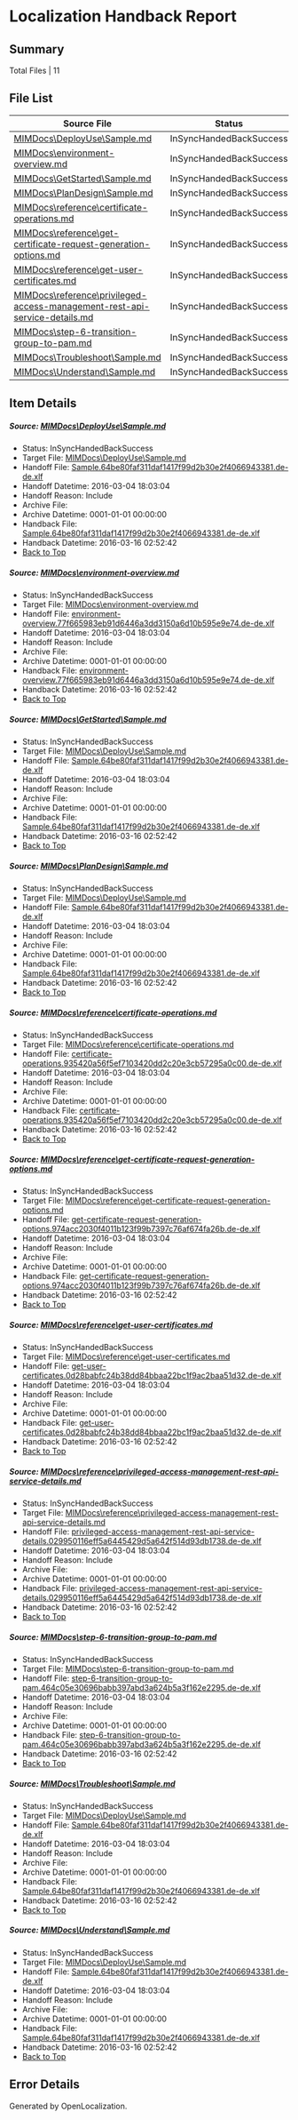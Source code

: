 # <a name='report-top'></a> Localization Handback Report

## Summary
 Total Files | 11

## File List
 Source File | Status | Details 
 ----------- | ------ | ------- 
 [MIMDocs\DeployUse\Sample.md](https://github.com/Microsoft/MIMDocs-pr/blob/1a14f9ebdec94d9e153f802b6c02fd229ba6f633/MIMDocs/DeployUse/Sample.md) | InSyncHandedBackSuccess | [Details](#80f16e5851e574014594e4d93ba194beb2cc965371)
 [MIMDocs\environment-overview.md](https://github.com/Microsoft/MIMDocs-pr/blob/1a14f9ebdec94d9e153f802b6c02fd229ba6f633/MIMDocs/environment-overview.md) | InSyncHandedBackSuccess | [Details](#c1e99be11f6e20a17296aeaff30809cbe7e98b8b77)
 [MIMDocs\GetStarted\Sample.md](https://github.com/Microsoft/MIMDocs-pr/blob/6597b118777079dabdacfe25304a6a178234f33f/MIMDocs/GetStarted/Sample.md) | InSyncHandedBackSuccess | [Details](#80f16e5851e574014594e4d93ba194beb2cc965383)
 [MIMDocs\PlanDesign\Sample.md](https://github.com/Microsoft/MIMDocs-pr/blob/6597b118777079dabdacfe25304a6a178234f33f/MIMDocs/PlanDesign/Sample.md) | InSyncHandedBackSuccess | [Details](#80f16e5851e574014594e4d93ba194beb2cc9653230)
 [MIMDocs\reference\certificate-operations.md](https://github.com/Microsoft/MIMDocs-pr/blob/1a14f9ebdec94d9e153f802b6c02fd229ba6f633/MIMDocs/reference/certificate-operations.md) | InSyncHandedBackSuccess | [Details](#ebf6795dd871e1192c1fcb4960c53d49d0d61c6d241)
 [MIMDocs\reference\get-certificate-request-generation-options.md](https://github.com/Microsoft/MIMDocs-pr/blob/1a14f9ebdec94d9e153f802b6c02fd229ba6f633/MIMDocs/reference/get-certificate-request-generation-options.md) | InSyncHandedBackSuccess | [Details](#dbfb536dceeee9c7144686827fe8b96f08322fcc244)
 [MIMDocs\reference\get-user-certificates.md](https://github.com/Microsoft/MIMDocs-pr/blob/1a14f9ebdec94d9e153f802b6c02fd229ba6f633/MIMDocs/reference/get-user-certificates.md) | InSyncHandedBackSuccess | [Details](#eddf95d5edcf145e10b13c7a96a908ede089b973256)
 [MIMDocs\reference\privileged-access-management-rest-api-service-details.md](https://github.com/Microsoft/MIMDocs-pr/blob/1a14f9ebdec94d9e153f802b6c02fd229ba6f633/MIMDocs/reference/privileged-access-management-rest-api-service-details.md) | InSyncHandedBackSuccess | [Details](#f6ad6de4c58ba4914b60c484ecf6b10352ceae0d269)
 [MIMDocs\step-6-transition-group-to-pam.md](https://github.com/Microsoft/MIMDocs-pr/blob/1a14f9ebdec94d9e153f802b6c02fd229ba6f633/MIMDocs/step-6-transition-group-to-pam.md) | InSyncHandedBackSuccess | [Details](#7c2015e0a6c825882ef314930b1845e3ecba351e281)
 [MIMDocs\Troubleshoot\Sample.md](https://github.com/Microsoft/MIMDocs-pr/blob/6597b118777079dabdacfe25304a6a178234f33f/MIMDocs/Troubleshoot/Sample.md) | InSyncHandedBackSuccess | [Details](#80f16e5851e574014594e4d93ba194beb2cc9653287)
 [MIMDocs\Understand\Sample.md](https://github.com/Microsoft/MIMDocs-pr/blob/6597b118777079dabdacfe25304a6a178234f33f/MIMDocs/Understand/Sample.md) | InSyncHandedBackSuccess | [Details](#80f16e5851e574014594e4d93ba194beb2cc9653296)

## Item Details
##### <a name='80f16e5851e574014594e4d93ba194beb2cc965371'></a> Source: [MIMDocs\DeployUse\Sample.md](https://github.com/Microsoft/MIMDocs-pr/blob/1a14f9ebdec94d9e153f802b6c02fd229ba6f633/MIMDocs/DeployUse/Sample.md)
* Status: InSyncHandedBackSuccess
* Target File: [MIMDocs\DeployUse\Sample.md](https://github.com/Microsoft/MIMDocs-pr.de-de/blob/8d59027923694457c37ae859a6b7cb72cda0cb8b/MIMDocs/DeployUse/Sample.md)
* Handoff File: [Sample.64be80faf311daf1417f99d2b30e2f4066943381.de-de.xlf](https://github.com/Microsoft/EM.handoff/blob/d315284ba3b4812bbd4bb52ba5fe7e31f014743a/ol-handoff/Microsoft/MIMDocs-pr.de-de/master/Sample.64be80faf311daf1417f99d2b30e2f4066943381.de-de.xlf)
* Handoff Datetime: 2016-03-04 18:03:04
* Handoff Reason: Include
* Archive File: 
* Archive Datetime: 0001-01-01 00:00:00
* Handback File: [Sample.64be80faf311daf1417f99d2b30e2f4066943381.de-de.xlf](https://github.com/Microsoft/EM.handback/blob/393e10313777142be58608b7ab91936b31807d45/ol-handback/Microsoft/MIMDocs-pr.de-de/master/Sample.64be80faf311daf1417f99d2b30e2f4066943381.de-de.xlf)
* Handback Datetime: 2016-03-16 02:52:42
* [Back to Top](#report-top)

##### <a name='c1e99be11f6e20a17296aeaff30809cbe7e98b8b77'></a> Source: [MIMDocs\environment-overview.md](https://github.com/Microsoft/MIMDocs-pr/blob/1a14f9ebdec94d9e153f802b6c02fd229ba6f633/MIMDocs/environment-overview.md)
* Status: InSyncHandedBackSuccess
* Target File: [MIMDocs\environment-overview.md](https://github.com/Microsoft/MIMDocs-pr.de-de/blob/8d59027923694457c37ae859a6b7cb72cda0cb8b/MIMDocs/environment-overview.md)
* Handoff File: [environment-overview.77f665983eb91d6446a3dd3150a6d10b595e9e74.de-de.xlf](https://github.com/Microsoft/EM.handoff/blob/d315284ba3b4812bbd4bb52ba5fe7e31f014743a/ol-handoff/Microsoft/MIMDocs-pr.de-de/master/environment-overview.77f665983eb91d6446a3dd3150a6d10b595e9e74.de-de.xlf)
* Handoff Datetime: 2016-03-04 18:03:04
* Handoff Reason: Include
* Archive File: 
* Archive Datetime: 0001-01-01 00:00:00
* Handback File: [environment-overview.77f665983eb91d6446a3dd3150a6d10b595e9e74.de-de.xlf](https://github.com/Microsoft/EM.handback/blob/393e10313777142be58608b7ab91936b31807d45/ol-handback/Microsoft/MIMDocs-pr.de-de/master/environment-overview.77f665983eb91d6446a3dd3150a6d10b595e9e74.de-de.xlf)
* Handback Datetime: 2016-03-16 02:52:42
* [Back to Top](#report-top)

##### <a name='80f16e5851e574014594e4d93ba194beb2cc965383'></a> Source: [MIMDocs\GetStarted\Sample.md](https://github.com/Microsoft/MIMDocs-pr/blob/6597b118777079dabdacfe25304a6a178234f33f/MIMDocs/GetStarted/Sample.md)
* Status: InSyncHandedBackSuccess
* Target File: [MIMDocs\DeployUse\Sample.md](https://github.com/Microsoft/MIMDocs-pr.de-de/blob/8d59027923694457c37ae859a6b7cb72cda0cb8b/MIMDocs/DeployUse/Sample.md)
* Handoff File: [Sample.64be80faf311daf1417f99d2b30e2f4066943381.de-de.xlf](https://github.com/Microsoft/EM.handoff/blob/d315284ba3b4812bbd4bb52ba5fe7e31f014743a/ol-handoff/Microsoft/MIMDocs-pr.de-de/master/Sample.64be80faf311daf1417f99d2b30e2f4066943381.de-de.xlf)
* Handoff Datetime: 2016-03-04 18:03:04
* Handoff Reason: Include
* Archive File: 
* Archive Datetime: 0001-01-01 00:00:00
* Handback File: [Sample.64be80faf311daf1417f99d2b30e2f4066943381.de-de.xlf](https://github.com/Microsoft/EM.handback/blob/393e10313777142be58608b7ab91936b31807d45/ol-handback/Microsoft/MIMDocs-pr.de-de/master/Sample.64be80faf311daf1417f99d2b30e2f4066943381.de-de.xlf)
* Handback Datetime: 2016-03-16 02:52:42
* [Back to Top](#report-top)

##### <a name='80f16e5851e574014594e4d93ba194beb2cc9653230'></a> Source: [MIMDocs\PlanDesign\Sample.md](https://github.com/Microsoft/MIMDocs-pr/blob/6597b118777079dabdacfe25304a6a178234f33f/MIMDocs/PlanDesign/Sample.md)
* Status: InSyncHandedBackSuccess
* Target File: [MIMDocs\DeployUse\Sample.md](https://github.com/Microsoft/MIMDocs-pr.de-de/blob/8d59027923694457c37ae859a6b7cb72cda0cb8b/MIMDocs/DeployUse/Sample.md)
* Handoff File: [Sample.64be80faf311daf1417f99d2b30e2f4066943381.de-de.xlf](https://github.com/Microsoft/EM.handoff/blob/d315284ba3b4812bbd4bb52ba5fe7e31f014743a/ol-handoff/Microsoft/MIMDocs-pr.de-de/master/Sample.64be80faf311daf1417f99d2b30e2f4066943381.de-de.xlf)
* Handoff Datetime: 2016-03-04 18:03:04
* Handoff Reason: Include
* Archive File: 
* Archive Datetime: 0001-01-01 00:00:00
* Handback File: [Sample.64be80faf311daf1417f99d2b30e2f4066943381.de-de.xlf](https://github.com/Microsoft/EM.handback/blob/393e10313777142be58608b7ab91936b31807d45/ol-handback/Microsoft/MIMDocs-pr.de-de/master/Sample.64be80faf311daf1417f99d2b30e2f4066943381.de-de.xlf)
* Handback Datetime: 2016-03-16 02:52:42
* [Back to Top](#report-top)

##### <a name='ebf6795dd871e1192c1fcb4960c53d49d0d61c6d241'></a> Source: [MIMDocs\reference\certificate-operations.md](https://github.com/Microsoft/MIMDocs-pr/blob/1a14f9ebdec94d9e153f802b6c02fd229ba6f633/MIMDocs/reference/certificate-operations.md)
* Status: InSyncHandedBackSuccess
* Target File: [MIMDocs\reference\certificate-operations.md](https://github.com/Microsoft/MIMDocs-pr.de-de/blob/8d59027923694457c37ae859a6b7cb72cda0cb8b/MIMDocs/reference/certificate-operations.md)
* Handoff File: [certificate-operations.935420a56f5ef7103420dd2c20e3cb57295a0c00.de-de.xlf](https://github.com/Microsoft/EM.handoff/blob/d315284ba3b4812bbd4bb52ba5fe7e31f014743a/ol-handoff/Microsoft/MIMDocs-pr.de-de/master/certificate-operations.935420a56f5ef7103420dd2c20e3cb57295a0c00.de-de.xlf)
* Handoff Datetime: 2016-03-04 18:03:04
* Handoff Reason: Include
* Archive File: 
* Archive Datetime: 0001-01-01 00:00:00
* Handback File: [certificate-operations.935420a56f5ef7103420dd2c20e3cb57295a0c00.de-de.xlf](https://github.com/Microsoft/EM.handback/blob/393e10313777142be58608b7ab91936b31807d45/ol-handback/Microsoft/MIMDocs-pr.de-de/master/certificate-operations.935420a56f5ef7103420dd2c20e3cb57295a0c00.de-de.xlf)
* Handback Datetime: 2016-03-16 02:52:42
* [Back to Top](#report-top)

##### <a name='dbfb536dceeee9c7144686827fe8b96f08322fcc244'></a> Source: [MIMDocs\reference\get-certificate-request-generation-options.md](https://github.com/Microsoft/MIMDocs-pr/blob/1a14f9ebdec94d9e153f802b6c02fd229ba6f633/MIMDocs/reference/get-certificate-request-generation-options.md)
* Status: InSyncHandedBackSuccess
* Target File: [MIMDocs\reference\get-certificate-request-generation-options.md](https://github.com/Microsoft/MIMDocs-pr.de-de/blob/8d59027923694457c37ae859a6b7cb72cda0cb8b/MIMDocs/reference/get-certificate-request-generation-options.md)
* Handoff File: [get-certificate-request-generation-options.974acc2030f4011b123f99b7397c76af674fa26b.de-de.xlf](https://github.com/Microsoft/EM.handoff/blob/d315284ba3b4812bbd4bb52ba5fe7e31f014743a/ol-handoff/Microsoft/MIMDocs-pr.de-de/master/get-certificate-request-generation-options.974acc2030f4011b123f99b7397c76af674fa26b.de-de.xlf)
* Handoff Datetime: 2016-03-04 18:03:04
* Handoff Reason: Include
* Archive File: 
* Archive Datetime: 0001-01-01 00:00:00
* Handback File: [get-certificate-request-generation-options.974acc2030f4011b123f99b7397c76af674fa26b.de-de.xlf](https://github.com/Microsoft/EM.handback/blob/393e10313777142be58608b7ab91936b31807d45/ol-handback/Microsoft/MIMDocs-pr.de-de/master/get-certificate-request-generation-options.974acc2030f4011b123f99b7397c76af674fa26b.de-de.xlf)
* Handback Datetime: 2016-03-16 02:52:42
* [Back to Top](#report-top)

##### <a name='eddf95d5edcf145e10b13c7a96a908ede089b973256'></a> Source: [MIMDocs\reference\get-user-certificates.md](https://github.com/Microsoft/MIMDocs-pr/blob/1a14f9ebdec94d9e153f802b6c02fd229ba6f633/MIMDocs/reference/get-user-certificates.md)
* Status: InSyncHandedBackSuccess
* Target File: [MIMDocs\reference\get-user-certificates.md](https://github.com/Microsoft/MIMDocs-pr.de-de/blob/8d59027923694457c37ae859a6b7cb72cda0cb8b/MIMDocs/reference/get-user-certificates.md)
* Handoff File: [get-user-certificates.0d28babfc24b38dd84bbaa22bc1f9ac2baa51d32.de-de.xlf](https://github.com/Microsoft/EM.handoff/blob/d315284ba3b4812bbd4bb52ba5fe7e31f014743a/ol-handoff/Microsoft/MIMDocs-pr.de-de/master/get-user-certificates.0d28babfc24b38dd84bbaa22bc1f9ac2baa51d32.de-de.xlf)
* Handoff Datetime: 2016-03-04 18:03:04
* Handoff Reason: Include
* Archive File: 
* Archive Datetime: 0001-01-01 00:00:00
* Handback File: [get-user-certificates.0d28babfc24b38dd84bbaa22bc1f9ac2baa51d32.de-de.xlf](https://github.com/Microsoft/EM.handback/blob/393e10313777142be58608b7ab91936b31807d45/ol-handback/Microsoft/MIMDocs-pr.de-de/master/get-user-certificates.0d28babfc24b38dd84bbaa22bc1f9ac2baa51d32.de-de.xlf)
* Handback Datetime: 2016-03-16 02:52:42
* [Back to Top](#report-top)

##### <a name='f6ad6de4c58ba4914b60c484ecf6b10352ceae0d269'></a> Source: [MIMDocs\reference\privileged-access-management-rest-api-service-details.md](https://github.com/Microsoft/MIMDocs-pr/blob/1a14f9ebdec94d9e153f802b6c02fd229ba6f633/MIMDocs/reference/privileged-access-management-rest-api-service-details.md)
* Status: InSyncHandedBackSuccess
* Target File: [MIMDocs\reference\privileged-access-management-rest-api-service-details.md](https://github.com/Microsoft/MIMDocs-pr.de-de/blob/8d59027923694457c37ae859a6b7cb72cda0cb8b/MIMDocs/reference/privileged-access-management-rest-api-service-details.md)
* Handoff File: [privileged-access-management-rest-api-service-details.029950116eff5a6445429d5a642f514d93db1738.de-de.xlf](https://github.com/Microsoft/EM.handoff/blob/d315284ba3b4812bbd4bb52ba5fe7e31f014743a/ol-handoff/Microsoft/MIMDocs-pr.de-de/master/privileged-access-management-rest-api-service-details.029950116eff5a6445429d5a642f514d93db1738.de-de.xlf)
* Handoff Datetime: 2016-03-04 18:03:04
* Handoff Reason: Include
* Archive File: 
* Archive Datetime: 0001-01-01 00:00:00
* Handback File: [privileged-access-management-rest-api-service-details.029950116eff5a6445429d5a642f514d93db1738.de-de.xlf](https://github.com/Microsoft/EM.handback/blob/393e10313777142be58608b7ab91936b31807d45/ol-handback/Microsoft/MIMDocs-pr.de-de/master/privileged-access-management-rest-api-service-details.029950116eff5a6445429d5a642f514d93db1738.de-de.xlf)
* Handback Datetime: 2016-03-16 02:52:42
* [Back to Top](#report-top)

##### <a name='7c2015e0a6c825882ef314930b1845e3ecba351e281'></a> Source: [MIMDocs\step-6-transition-group-to-pam.md](https://github.com/Microsoft/MIMDocs-pr/blob/1a14f9ebdec94d9e153f802b6c02fd229ba6f633/MIMDocs/step-6-transition-group-to-pam.md)
* Status: InSyncHandedBackSuccess
* Target File: [MIMDocs\step-6-transition-group-to-pam.md](https://github.com/Microsoft/MIMDocs-pr.de-de/blob/8d59027923694457c37ae859a6b7cb72cda0cb8b/MIMDocs/step-6-transition-group-to-pam.md)
* Handoff File: [step-6-transition-group-to-pam.464c05e30696babb397abd3a624b5a3f162e2295.de-de.xlf](https://github.com/Microsoft/EM.handoff/blob/d315284ba3b4812bbd4bb52ba5fe7e31f014743a/ol-handoff/Microsoft/MIMDocs-pr.de-de/master/step-6-transition-group-to-pam.464c05e30696babb397abd3a624b5a3f162e2295.de-de.xlf)
* Handoff Datetime: 2016-03-04 18:03:04
* Handoff Reason: Include
* Archive File: 
* Archive Datetime: 0001-01-01 00:00:00
* Handback File: [step-6-transition-group-to-pam.464c05e30696babb397abd3a624b5a3f162e2295.de-de.xlf](https://github.com/Microsoft/EM.handback/blob/393e10313777142be58608b7ab91936b31807d45/ol-handback/Microsoft/MIMDocs-pr.de-de/master/step-6-transition-group-to-pam.464c05e30696babb397abd3a624b5a3f162e2295.de-de.xlf)
* Handback Datetime: 2016-03-16 02:52:42
* [Back to Top](#report-top)

##### <a name='80f16e5851e574014594e4d93ba194beb2cc9653287'></a> Source: [MIMDocs\Troubleshoot\Sample.md](https://github.com/Microsoft/MIMDocs-pr/blob/6597b118777079dabdacfe25304a6a178234f33f/MIMDocs/Troubleshoot/Sample.md)
* Status: InSyncHandedBackSuccess
* Target File: [MIMDocs\DeployUse\Sample.md](https://github.com/Microsoft/MIMDocs-pr.de-de/blob/8d59027923694457c37ae859a6b7cb72cda0cb8b/MIMDocs/DeployUse/Sample.md)
* Handoff File: [Sample.64be80faf311daf1417f99d2b30e2f4066943381.de-de.xlf](https://github.com/Microsoft/EM.handoff/blob/d315284ba3b4812bbd4bb52ba5fe7e31f014743a/ol-handoff/Microsoft/MIMDocs-pr.de-de/master/Sample.64be80faf311daf1417f99d2b30e2f4066943381.de-de.xlf)
* Handoff Datetime: 2016-03-04 18:03:04
* Handoff Reason: Include
* Archive File: 
* Archive Datetime: 0001-01-01 00:00:00
* Handback File: [Sample.64be80faf311daf1417f99d2b30e2f4066943381.de-de.xlf](https://github.com/Microsoft/EM.handback/blob/393e10313777142be58608b7ab91936b31807d45/ol-handback/Microsoft/MIMDocs-pr.de-de/master/Sample.64be80faf311daf1417f99d2b30e2f4066943381.de-de.xlf)
* Handback Datetime: 2016-03-16 02:52:42
* [Back to Top](#report-top)

##### <a name='80f16e5851e574014594e4d93ba194beb2cc9653296'></a> Source: [MIMDocs\Understand\Sample.md](https://github.com/Microsoft/MIMDocs-pr/blob/6597b118777079dabdacfe25304a6a178234f33f/MIMDocs/Understand/Sample.md)
* Status: InSyncHandedBackSuccess
* Target File: [MIMDocs\DeployUse\Sample.md](https://github.com/Microsoft/MIMDocs-pr.de-de/blob/8d59027923694457c37ae859a6b7cb72cda0cb8b/MIMDocs/DeployUse/Sample.md)
* Handoff File: [Sample.64be80faf311daf1417f99d2b30e2f4066943381.de-de.xlf](https://github.com/Microsoft/EM.handoff/blob/d315284ba3b4812bbd4bb52ba5fe7e31f014743a/ol-handoff/Microsoft/MIMDocs-pr.de-de/master/Sample.64be80faf311daf1417f99d2b30e2f4066943381.de-de.xlf)
* Handoff Datetime: 2016-03-04 18:03:04
* Handoff Reason: Include
* Archive File: 
* Archive Datetime: 0001-01-01 00:00:00
* Handback File: [Sample.64be80faf311daf1417f99d2b30e2f4066943381.de-de.xlf](https://github.com/Microsoft/EM.handback/blob/393e10313777142be58608b7ab91936b31807d45/ol-handback/Microsoft/MIMDocs-pr.de-de/master/Sample.64be80faf311daf1417f99d2b30e2f4066943381.de-de.xlf)
* Handback Datetime: 2016-03-16 02:52:42
* [Back to Top](#report-top)


## Error Details

Generated by OpenLocalization.

